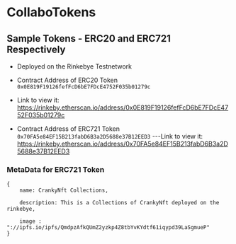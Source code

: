 # CollaboTokens

## Sample Tokens - ERC20 and ERC721 Respectively

- Deployed on the Rinkebye Testnetwork
- Contract Address of ERC20 Token `0x0E819F19126fefFcD6bE7FDcE4752F035b01279c`
 - Link to view it: https://rinkeby.etherscan.io/address/0x0E819F19126fefFcD6bE7FDcE4752F035b01279c



- Contract Address of ERC721 Token `0x70FA5e84EF15B213fabD6B3a2D5688e37B12EED3`
---Link to view it: https://rinkeby.etherscan.io/address/0x70FA5e84EF15B213fabD6B3a2D5688e37B12EED3



### MetaData for ERC721 Token
```shell
{
    name: CrankyNft Collections,

    description: This is a Collections of CrankyNft deployed on the rinkebye,

    image : "://ipfs.io/ipfs/QmdpzAfkQUmZ2yzkp4Z8tbYvKYdtf61iqypd39LaSgmueP"
}
```
